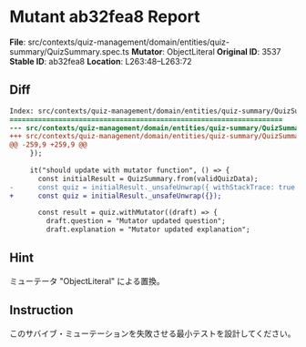 # Mutant ab32fea8 Report

**File**: src/contexts/quiz-management/domain/entities/quiz-summary/QuizSummary.spec.ts
**Mutator**: ObjectLiteral
**Original ID**: 3537
**Stable ID**: ab32fea8
**Location**: L263:48–L263:72

## Diff

```diff
Index: src/contexts/quiz-management/domain/entities/quiz-summary/QuizSummary.spec.ts
===================================================================
--- src/contexts/quiz-management/domain/entities/quiz-summary/QuizSummary.spec.ts	original
+++ src/contexts/quiz-management/domain/entities/quiz-summary/QuizSummary.spec.ts	mutated #3537
@@ -259,9 +259,9 @@
     });
 
     it("should update with mutator function", () => {
       const initialResult = QuizSummary.from(validQuizData);
-      const quiz = initialResult._unsafeUnwrap({ withStackTrace: true });
+      const quiz = initialResult._unsafeUnwrap({});
 
       const result = quiz.withMutator((draft) => {
         draft.question = "Mutator updated question";
         draft.explanation = "Mutator updated explanation";
```

## Hint

ミューテータ "ObjectLiteral" による置換。

## Instruction

このサバイブ・ミューテーションを失敗させる最小テストを設計してください。
